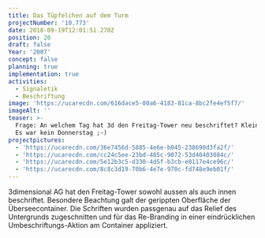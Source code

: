 ```yaml
---
title: Das Tüpfelchen auf dem Turm
projectNumber: '10.773'
date: 2018-09-19T12:01:51.270Z
position: 20
draft: false
Year: '2007'
concept: false
planning: true
implementation: true
activities:
  - Signaletik
  - Beschriftung
image: 'https://ucarecdn.com/616dace5-00a6-4183-81ca-8bc2fe4ef5f7/'
imageAlt: ''
teaser: >-
  Frage: An welchem Tag hat 3d den Freitag-Tower neu beschriftet? Kleiner Tip:
  Es war kein Donnerstag ;-)
projectpictures:
  - 'https://ucarecdn.com/36e7456d-5885-4e6e-b045-238690d3fa2f/'
  - 'https://ucarecdn.com/cc24c5ee-23bd-485c-9072-53d40403084c/'
  - 'https://ucarecdn.com/5e12b3c5-d330-4d5f-b3cb-e0117e4ce96c/'
  - 'https://ucarecdn.com/8c8c3d19-70b6-4e7e-970c-fd748e9eb01f/'
---
```

3dimensional AG hat den Freitag-Tower sowohl aussen als auch innen beschriftet. Besondere Beachtung galt der gerippten Oberfläche der Überseecontainer. Die Schriften wurden passgenau auf das Relief des Untergrunds zugeschnitten und für das Re-Branding in einer eindrücklichen Umbeschriftungs-Aktion am Container appliziert.

